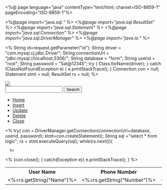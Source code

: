 <%@ page language="java" contentType="text/html; charset=ISO-8859-1"
    pageEncoding="ISO-8859-1"%>
    
  <%@page import="java.sql.*" %>
<%@page import="java.sql.ResultSet" %>
<%@page import="java.sql.Statement" %>
<%@page import="java.sql.Connection" %>
<%@page import="java.sql.DriverManager" %>
<%@page import="java.io.*" %>

<%
String id=request.getParameter("id");
String driver = "com.mysql.cj.jdbc.Driver";
String connectionUrl = "jdbc:mysql://localhost:3306/";
String database = "form";
String userid = "root";
String password = "Sat@12345";
try {
Class.forName(driver);
} catch (ClassNotFoundException e) {
e.printStackTrace();
}
Connection con = null;
Statement stmt = null;
ResultSet rs = null;
%>    
<!DOCTYPE html>
<html>
<head>
<meta charset="ISO-8859-1">
<title>Insert title here</title>
<link rel="stylesheet" href="home.css">
</head>
<body>

<form method="post">
  <div class="banner">
    <div class="nav">
    <img src="Admin-icon.png" class="logo">
    <div class="search">
    <input class="srch" type="search" name="">
    <a href="name=?"><button class="btn">Search</button></a>
   </div>
     
  <ul>
   <li class="active"><a href="home.jsp">Home</a></li>
   <li><a href="login.jsp">Insert</a></li>
   <li><a href="select.jsp">Update</a></li>
   <li><a href="delete2.jsp">Delete</a></li>
   <li><a href="#">Close</a></li>
   </ul>
   </div>
   
 <div class="tables">
 
  <table align="center">
<tr>
 
<th><b>User Name</b></th>
<th><b>Phone Number</b></th>
  <th><b>Password</b></th>
  <th><b>Message</b></th>
  <th><b>Id</b></th>
</tr>
<%
try{
con = DriverManager.getConnection(connectionUrl+database, userid, password);
stmt=con.createStatement();
String sql ="select * from logic";
rs = stmt.executeQuery(sql);
while(rs.next()){

	  %>
   <tr>
   <td><%=rs.getString("Name")%></td>
   <td><%=rs.getString("Number")%></td>
  <td><%=rs.getString("Password")%></td>
  <td><%=rs.getString("Message")%></td>
   <td><%=rs.getString("id")%></td>
  </tr>
  
<% 
  }con.close();
  }
catch(Exception e){
	e.printStackTrace();
}
 %>
  </table>
 </div>
  </div>

</form>   
</body>
</html>
